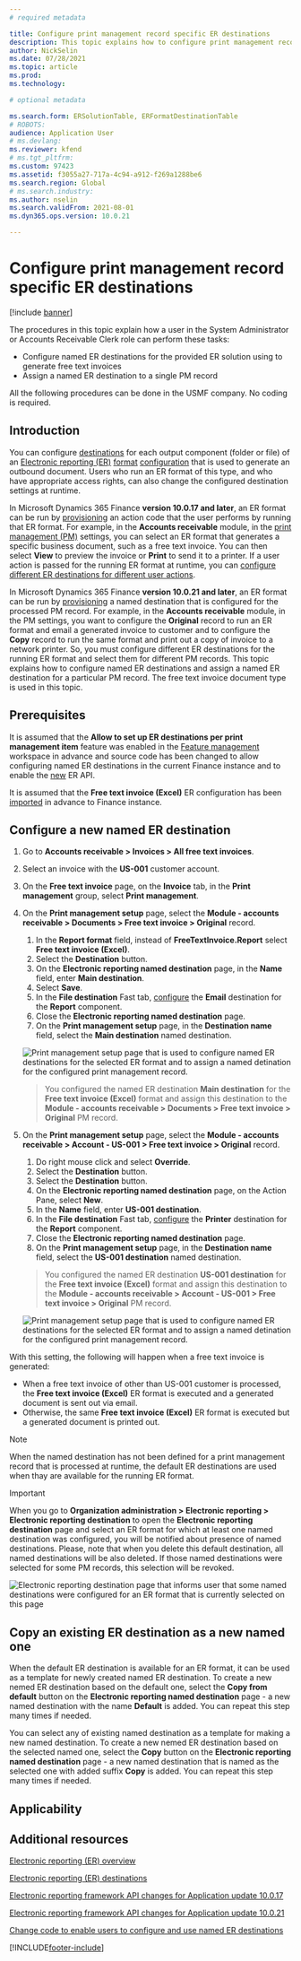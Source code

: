 ```yaml
---
# required metadata

title: Configure print management record specific ER destinations 
description: This topic explains how to configure print management record specific destinations for an Electronic reporting (ER) format that is configured to generate outbound documents.
author: NickSelin
ms.date: 07/28/2021
ms.topic: article
ms.prod: 
ms.technology: 

# optional metadata

ms.search.form: ERSolutionTable, ERFormatDestinationTable
# ROBOTS: 
audience: Application User
# ms.devlang: 
ms.reviewer: kfend
# ms.tgt_pltfrm: 
ms.custom: 97423
ms.assetid: f3055a27-717a-4c94-a912-f269a1288be6
ms.search.region: Global
# ms.search.industry: 
ms.author: nselin
ms.search.validFrom: 2021-08-01
ms.dyn365.ops.version: 10.0.21

---
```


# Configure print management record specific ER destinations

[!include [banner](../includes/banner.md)]

The procedures in this topic explain how a user in the System Administrator or Accounts Receivable Clerk role can perform these tasks:

- Configure named ER destinations for the provided ER solution using to generate free text invoices
- Assign a named ER destination to a single PM record

All the following procedures can be done in the USMF company. No coding is required.

## Introduction

You can configure [destinations](electronic-reporting-destinations.md) for each output component (folder or file) of an [Electronic reporting (ER)](general-electronic-reporting.md) [format](general-electronic-reporting.md#FormatComponentOutbound) [configuration](general-electronic-reporting.md#Configuration) that is used to generate an outbound document. Users who run an ER format of this type, and who have appropriate access rights, can also change the configured destination settings at runtime.

In Microsoft Dynamics 365 Finance **version 10.0.17 and later**, an ER format can be run by [provisioning](er-apis-app10-0-17.md) an action code that the user performs by running that ER format. For example, in the **Accounts receivable** module, in the [print management (PM)](document-reporting-services.md) settings, you can select an ER format that generates a specific business document, such as a free text invoice. You can then select **View** to preview the invoice or **Print** to send it to a printer. If a user action is passed for the running ER format at runtime, you can [configure different ER destinations for different user actions](er-action-dependent-destinations.md).

In Microsoft Dynamics 365 Finance **version 10.0.21 and later**, an ER format can be run by [provisioning](er-apis-app10-0-21.md) a named destination that is configured for the processed PM record. For example, in the **Accounts receivable** module, in the PM settings, you want to configure the **Original** record to run an ER format and email a generated invoice to customer and to configure the **Copy** record to run the same format and print out a copy of invoice to a network printer. So, you must configure different ER destinations for the running ER format and select them for different PM records. This topic explains how to configure named ER destinations and assign a named ER destination for a particular PM record. The free text invoice document type is used in this topic. 

## Prerequisites

It is assumed that the **Allow to set up ER destinations per print management item** feature was enabled in the [Feature management](../../fin-ops/get-started/feature-management/feature-management-overview.md#the-feature-management-workspace) workspace in advance and source code has been changed to allow configuring named ER destinations in the current Finance instance and to enable the [new](er-apis-app10-0-21.md) ER API.

It is assumed that the **Free text invoice (Excel)** ER configuration has been [imported](er-download-configurations-global-repo.md) in advance to Finance instance.

## Configure a new named ER destination

1.  Go to **Accounts receivable \> Invoices \> All free text invoices**.
2.  Select an invoice with the **US-001** customer account.
3.  On the **Free text invoice** page, on the **Invoice** tab, in the **Print management** group, select **Print management**.
4.  On the **Print management setup** page, select the **Module - accounts receivable \> Documents \> Free text invoice \> Original** record.

    1.  In the **Report format** field, instead of **FreeTextInvoice.Report** select **Free text invoice (Excel)**.
    2.  Select the **Destination** button.
    3.  On the **Electronic reporting named destination** page, in the **Name** field, enter **Main destination**.
    4.  Select **Save**.
    5.  In the **File destination** Fast tab, [configure](er-destination-type-email.md) the **Email** destination for the **Report** component.
    6.  Close the **Electronic reporting named destination** page.
    7.  On the **Print management setup** page, in the **Destination name** field, select the **Main destination** named destination.

    ![Print management setup page that is used to configure named ER destinations for the selected ER format and to assign a named detination for the configured print management record.](./media/er-named-destinations-01.gif)

    > You configured the named ER destination **Main destination** for the **Free text invoice (Excel)** format and assign this destination to the **Module - accounts receivable \> Documents \> Free text invoice \> Original** PM record.

5. On the **Print management setup** page, select the **Module - accounts receivable \> Account - US-001 \> Free text invoice \> Original** record.

    1.  Do right mouse click and select **Override**.
    2.  Select the **Destination** button.
    3.  Select the **Destination** button.
    4.  On the **Electronic reporting named destination** page, on the Action Pane, select **New**.
    5.  In the **Name** field, enter **US-001 destination**.
    6.  In the **File destination** Fast tab, [configure](er-destination-type-print.md) the **Printer** destination for the **Report** component.
    7.  Close the **Electronic reporting named destination** page.
    8.  On the **Print management setup** page, in the **Destination name** field, select the **US-001 destination** named destination.

    > You configured the named ER destination **US-001 destination** for the **Free text invoice (Excel)** format and assign this destination to the **Module - accounts receivable \> Account - US-001 \> Free text invoice \> Original** PM record.

    ![Print management setup page that is used to configure named ER destinations for the selected ER format and to assign a named detination for the configured print management record.](./media/er-named-destinations-02.gif)

With this setting, the following will happen when a free text invoice is generated:

- When a free text invoice of other than US-001 customer is processed, the **Free text invoice (Excel)** ER format is executed and a generated document is sent out via email.
- Otherwise, the same **Free text invoice (Excel)** ER format is executed but a generated document is printed out.

> [!NOTE]
> When the named destination has not been defined for a print management record that is processed at runtime, the default ER destinations are used when thay are available for the running ER format.

> [!IMPORTANT]
> When you go to **Organization administration \> Electronic reporting \> Electronic reporting destination** to open the **Electronic reporting destination** page and select an ER format for which at least one named destination was configured, you will be notified about presence of named destinations. Please, note that when you delete this default destination, all named destinations will be also deleted. If those named destinations were selected for some PM records, this selection will be revoked.
>
> ![Electronic reporting destination page that informs user that some named destinations were configured for an ER format that is currently selected on this page](./media/er-named-destinations-03.png)

## Copy an existing ER destination as a new named one

When the default ER destination is available for an ER format, it can be used as a template for newly created named ER destination. To create a new nemed ER destination based on the default one, select the **Copy from default** button on the **Electronic reporting named destination** page - a new named destination with the name **Default** is added. You can repeat this step many times if needed.

You can select any of existing named destination as a template for making a new named destination. To create a new nemed ER destination based on the selected named one, select the **Copy** button on the **Electronic reporting named destination** page - a new named destination that is named as the selected one with added suffix **Copy** is added. You can repeat this step many times if needed.

## Applicability

## Additional resources

[Electronic reporting (ER) overview](general-electronic-reporting.md)

[Electronic reporting (ER) destinations](electronic-reporting-destinations.md)

[Electronic reporting framework API changes for Application update 10.0.17](er-apis-app10-0-17.md)

[Electronic reporting framework API changes for Application update 10.0.21](er-apis-app10-0-21.md)

[Change code to enable users to configure and use named ER destinations](er-api-named-destinations.md)


[!INCLUDE[footer-include](../../../includes/footer-banner.md)]
